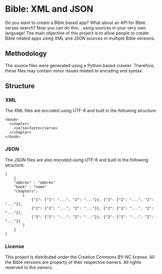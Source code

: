 # Bible: XML and JSON
Do you want to create a Bible based app? What about an API for Bible verses search? Now you can do this... using sources in your very own language! The main objective of this project is to allow people to create Bible related apps using XML and JSON sources in multiple Bible versions.

## Methodology
The source files were generated using a Python based crawler. Therefore, these files may contain minor issues related to encoding and syntax.

## Structure
### XML
The XML files are encoded using UTF-8 and built in the following structure:
```
<book>
  <chapter>
    <verse>Texto</verse>
  </chapter>
</book>
```

### JSON
The JSON files are also encoded using UTF-8 and built in the following structure:
```
[
	{
	"abbrev" : "abbrev"
	"book" : "name"
	"chapters": 
		[
			{"1": {"1": "...", "2": "..."}}, {"2": {"1": "...", "2": "..."}},
			{"2": {"1": "...", "2": "..."}}, {"2": {"1": "...", "2": "..."}},
			{"3": {"1": "...", "2": "..."}}, {"2": {"1": "...", "2": "..."}}
		]
	}
]
```

### License
This project is distributed under the Creative Commons BY-NC license. All the Bible versions are property of their respective owners. All rights reserved to the owners.
